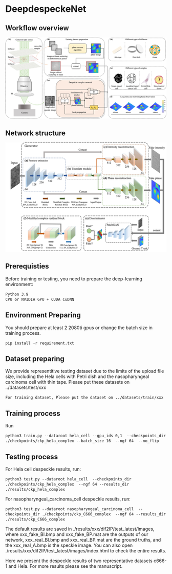 # DeepdespeckeNet

## Workflow overview
![Workflow overview](/assets/overview.jpg)


## Network structure
![Network structure](/assets/network.jpg)

## Prerequisties
Before training or testing, you need to prepare the deep-learning environment:
```
Python 3.9
CPU or NVIDIA GPU + CUDA CuDNN
```

## Environment Preparing
You should prepare at least 2 2080ti gpus or change the batch size in training process. 
```
pip install -r requirement.txt
```

## Dataset preparing
We provide representitive testing dataset due to the limits of the upload file size, including the Hela cells with Petri dish and the nasopharyngeal carcinoma cell with thin tape. Please put these datasets on ../datasets/test/xxx
```
For training dataset, Please put the dataset on ../datasets/train/xxx
```
## Training process

Run 
```
python3 train.py --dataroot hela_cell --gpu_ids 0,1  --checkpoints_dir ./checkpoints/ckp_hela_complex --batch_size 16  --ngf 64  --no_flip
```
## Testing process

For Hela cell despeckle results, run:
```
python3 test.py --dataroot hela_cell  --checkpoints_dir ./checkpoints/ckp_hela_complex  --ngf 64 --results_dir ./results/ckp_hela_complex
```

For nasopharyngeal_carcinoma_cell despeckle results, run:
```
python3 test.py --dataroot nasopharyngeal_carcinoma_cell  --checkpoints_dir ./checkpoints/ckp_C666_complex  --ngf 64 --results_dir ./results/ckp_C666_complex
```

The default results are saved in ./results/xxx/dif2IP/test_latest/images, where xxx_fake_BI.bmp and xxx_fake_BP.mat are the outputs of our network, xxx_real_BI.bmp and xxx_real_BP.mat are the ground truths, and the xxx_real_A.bmp is the speckle image. You can also open ./results/xxx/dif2IP/test_latest/images/index.html to check the entire results.


Here we present the despeckle results of two representative datasets c666-1 and Hela. For more results please see the manuscript.